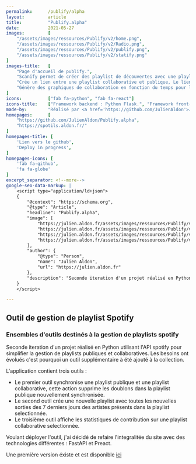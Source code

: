```yaml
---
permalink:      /publify/alpha
layout:         article
title:          "Publify.alpha"
date:           2021-05-27
images:         [
    "/assets/images/ressources/Publify/v2/home.png",
    "/assets/images/ressources/Publify/v2/Radio.png",
    "/assets/images/ressources/Publify/v2/publify.png",
    "/assets/images/ressources/Publify/v2/statify.png"
]
images-title:   [
    "Page d'accueil de publify.",
    "Scanify permet de créer des playlist de découvertes avec une playlist donnée",
    "Crée un lien entre une playlist collaborative et publique, Le lien apparait dans la liste, on peut synchroniser les playlists.",
    "Génère des graphiques de collaboration en fonction du temps pour les playlists collaboratives."
]
icons:          ["fab fa-python", "fab fa-react"]
icons-title:    ["Framework backend : Python Flask.", "Framework front-end : Preact."]
made-by:        "Réalisé par <a href='https://github.com/JulienAldon'>Julien Aldon</a>"
homepages:      [
    "https://github.com/JulienAldon/Publify.alpha",
    "https://spotils.aldon.fr/"
]
homepages-title: [
    'Lien vers le github',
    'Deploy in progress',
]
homepages-icons: [
    'fab fa-github',
    'fa fa-globe'
]
excerpt_separator: <!--more-->
google-seo-data-markup: |
    <script type="application/ld+json">
    {
        "@context": "https://schema.org",
        "@type": "Article",
        "headline": "Publify.alpha",
        "image": [
            "https://julien.aldon.fr/assets/images/ressources/Publify/v2/home.png",
            "https://julien.aldon.fr/assets/images/ressources/Publify/v2/Radio.png",
            "https://julien.aldon.fr/assets/images/ressources/Publify/v2/publify.png",
            "https://julien.aldon.fr/assets/images/ressources/Publify/v2/statify.png"
        ],
        "author": {
            "@type": "Person",
            "name": "Julien Aldon",
            "url": "https://julien.aldon.fr"
        },
        "description": "Seconde iteration d'un projet réalisé en Python utilisant l'API spotify pour simplifier la gestion de playlists publiques et collaboratives. Les besoins ont évolués c'est pourquoi un outil supplémentaire à été ajouté à la collection.",
    }
    </script>

---
```

## Outil de gestion de playlist Spotify
### Ensembles d'outils destinés à la gestion de playlists spotify
Seconde iteration d'un projet réalisé en Python utilisant l'API spotify pour simplifier la gestion de playlists publiques et collaboratives. Les besoins ont évolués c'est pourquoi un outil supplémentaire à été ajouté à la collection.
<!--more-->
L'application contient trois outils :
- Le premier outil synchronise une playlist publique et une playlist collaborative, cette action supprime les doublons dans la playlist publique nouvellement synchronisée.
- Le second outil crée une nouvelle playlist avec toutes les nouvelles sorties des 7 derniers jours des artistes présents dans la playlist selectionnée.
- Le troisième outil affiche les statistiques de contribution sur une playlist collaborative selectionnée.

Voulant déployer l'outil, j'ai décidé de refaire l'integralitée du site avec des technologies différentes : FastAPI et Preact.

Une première version éxiste et est disponible <a href="/2021/01/13/Publify.old">ici</a>